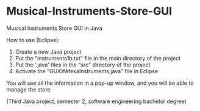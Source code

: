 # Musical-Instruments-Store-GUI
Musical Instruments Store GUI in Java

How to use (Eclipse):

1. Create a new Java project
2. Put the "instruments1b.txt"  file in the main directory of the project
3. Put the '.java' files in the "src" directory of the project
4. Activate the "GUIOfAfekaInstruments.java" file in Eclipse

You will see all the information in a pop-up window, and you will be able to manage the store

(Third Java project, semester 2, software engineering bachelor degree)
